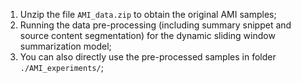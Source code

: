 1. Unzip the file `AMI_data.zip` to obtain the original AMI samples;
2. Running the data pre-processing (including summary snippet and source content segmentation) for the dynamic sliding window summarization model;
3. You can also directly use the pre-processed samples in folder `./AMI_experiments/`;

